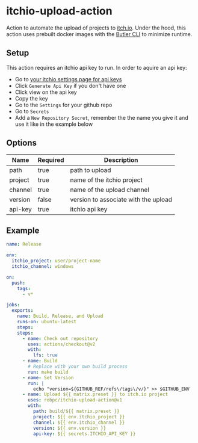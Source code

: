 # itchio-upload-action

Action to automate the upload of projects to [itch.io](https://itch.io). Under the hood,
this action uses prebuilt docker images with the [Butler CLI](https://itch.io/docs/butler/)
to minimize runtime.

## Setup

This action requires an itchio api key to run. In order to aquire an api
key:
- Go to [your itchio settings page for api keys](https://itch.io/user/settings/api-keys)
- Click `Generate Api Key` if you don't have one
- Click view on the api key
- Copy the key
- Go to the `Settings` for your github repo
- Go to `Secrets`
- Add a `New Repository Secret`, remember the the name you give it and use it like in the example below

## Options

| Name    | Required | Description                          |
| ------- | -------- | ------------------------------------ |
| path    | true     | path to upload                       |
| project | true     | name of the itchio project           |
| channel | true     | name of the upload channel           |
| version | false    | version to associate with the upload |
| api-key | true     | itchio api key                       |

## Example

```yaml
name: Release

env:
  itchio_project: user/project-name
  itchio_channel: windows

on:
  push:
    tags:
      - v*

jobs:
  exports:
    name: Build, Release, and Upload
    runs-on: ubuntu-latest
    steps:
    steps:
      - name: Check out repository
        uses: actions/checkout@v2
        with:
          lfs: true
      - name: Build
        # Replace with your own build process
        run: make build
      - name: Set Version
        run: |
          echo "version=${GITHUB_REF/refs\/tags\/v/}" >> $GITHUB_ENV
      - name: Upload ${{ matrix.preset }} to itch.io project
        uses: robpc/itchio-upload-action@v1
        with:
          path: build/${{ matrix.preset }}
          project: ${{ env.itchio_project }}
          channel: ${{ env.itchio_channel }}
          version: ${{ env.version }}
          api-key: ${{ secrets.ITCHIO_API_KEY }}
```